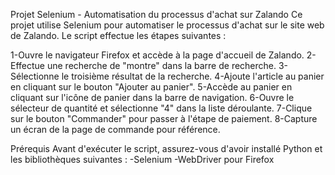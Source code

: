 Projet Selenium - Automatisation du processus d'achat sur Zalando
Ce projet utilise Selenium pour automatiser le processus d'achat sur le site web de Zalando. Le script effectue les étapes suivantes :

1-Ouvre le navigateur Firefox et accède à la page d'accueil de Zalando.
2-Effectue une recherche de "montre" dans la barre de recherche.
3-Sélectionne le troisième résultat de la recherche.
4-Ajoute l'article au panier en cliquant sur le bouton "Ajouter au panier".
5-Accède au panier en cliquant sur l'icône de panier dans la barre de navigation.
6-Ouvre le sélecteur de quantité et sélectionne "4" dans la liste déroulante.
7-Clique sur le bouton "Commander" pour passer à l'étape de paiement.
8-Capture un écran de la page de commande pour référence.

Prérequis
Avant d'exécuter le script, assurez-vous d'avoir installé Python et les bibliothèques suivantes :
-Selenium
-WebDriver pour Firefox
